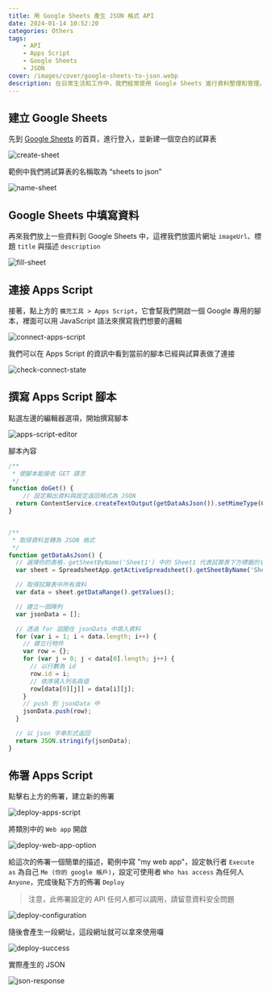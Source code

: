 ```yaml
---
title: 用 Google Sheets 產生 JSON 格式 API
date: 2024-01-14 10:52:20
categories: Others
tags:
    - API
    - Apps Script
    - Google Sheets
    - JSON
cover: /images/cover/google-sheets-to-json.webp
description: 在日常生活和工作中，我們經常使用 Google Sheets 進行資料整理和管理。但是，有沒有想過如何將這些資料變成可以方便地被應用程式使用的API呢？ 本文將帶你了解如何利用 Google Sheets，輕鬆又快速地生成一個 API，使得你可以用 JSON 格式獲取你的資料。這樣的做法不僅簡化了資料分享的流程，還為開發者提供了更多應用的可能性。
---
```


## 建立 Google Sheets

先到 [Google Sheets](https://workspace.google.com/intl/zh-TW/products/sheets/) 的首頁，進行登入，並新建一個空白的試算表

![create-sheet](/images/posts/google-sheets-to-json/create-sheet.webp)

範例中我們將試算表的名稱取為 “sheets to json”

![name-sheet](/images/posts/google-sheets-to-json/name-sheet.webp)

## Google Sheets 中填寫資料

再來我們放上一些資料到 Google Sheets 中，這裡我們放圖片網址 `imageUrl`、標題 `title` 與描述 `description`

![fill-sheet](/images/posts/google-sheets-to-json/fill-sheet.webp)

## 連接 Apps Script

接著，點上方的 `擴充工具 > Apps Script`，它會幫我們開啟一個 Google 專用的腳本，裡面可以用 JavaScript 語法來撰寫我們想要的邏輯

![connect-apps-script](/images/posts/google-sheets-to-json/connect-apps-script.webp)

我們可以在 Apps Script 的資訊中看到當前的腳本已經與試算表做了連接

![check-connect-state](/images/posts/google-sheets-to-json/check-connect-state.webp)

## 撰寫 Apps Script 腳本

點選左邊的編輯器選項，開始撰寫腳本

![apps-script-editor](/images/posts/google-sheets-to-json/apps-script-editor.webp)

腳本內容

```javascript
/**
 * 使腳本能接收 GET 請求
 */
function doGet() {
    // 設定輸出資料與設定返回格式為 JSON
  return ContentService.createTextOutput(getDataAsJson()).setMimeType(ContentService.MimeType.JSON);
}


/**
 * 取得資料並轉為 JSON 格式
 */
function getDataAsJson() {
  // 選擇你的表格，getSheetByName('Sheet1') 中的 Sheet1 代表試算表下方標籤的名字，我們指定當前用的 Sheet1
  var sheet = SpreadsheetApp.getActiveSpreadsheet().getSheetByName('Sheet1');

  // 取得試算表中所有資料
  var data = sheet.getDataRange().getValues();

  // 建立一個陣列
  var jsonData = [];

  // 透過 for 迴圈在 jsonData 中填入資料
  for (var i = 1; i < data.length; i++) {
    // 建立行物件
    var row = {};
    for (var j = 0; j < data[0].length; j++) {
      // 以行數為 id
      row.id = i;
      // 依序填入列名與值
      row[data[0][j]] = data[i][j];
    }
    // push 到 jsonData 中
    jsonData.push(row);
  }

  // 以 json 字串形式返回
  return JSON.stringify(jsonData);
}
```

## 佈署 Apps Script

點擊右上方的佈署，建立新的佈署

![deploy-apps-script](/images/posts/google-sheets-to-json/deploy-apps-script.webp)

將類別中的 `Web app` 開啟

![deploy-web-app-option](/images/posts/google-sheets-to-json/deploy-web-app-option.webp)

給這次的佈署一個簡單的描述，範例中寫 "my web app"，設定執行者 `Execute as` 為自己 `Me (你的 google 帳戶)`，設定可使用者 `Who has access` 為任何人 `Anyone`，完成後點下方的佈署 `Deploy`

> 注意，此佈署設定的 API 任何人都可以調用，請留意資料安全問題

![deploy-configuration](/images/posts/google-sheets-to-json/deploy-configuration.webp)

隨後會產生一段網址，這段網址就可以拿來使用囉

![deploy-success](/images/posts/google-sheets-to-json/deploy-success.webp)

實際產生的 JSON

![json-response](/images/posts/google-sheets-to-json/json-response.webp)